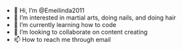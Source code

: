 - 👋 Hi, I’m @Emeilinda2011
- 👀 I’m interested in martial arts, doing nails, and doing hair
- 🌱 I’m currently learning how to code
- 💞️ I’m looking to collaborate on content creating 
- 📫 How to reach me through email

<!---
Emeilinda2011/Emeilinda2011 is a ✨ special ✨ repository because its `README.md` (this file) appears on your GitHub profile.
You can click the Preview link to take a look at your changes.
--->
